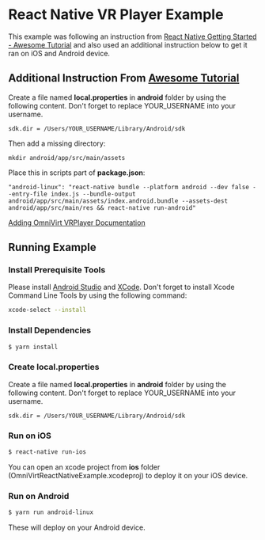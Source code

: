 # React Native VR Player Example
This example was following an instruction from [React Native Getting Started - Awesome Tutorial](https://facebook.github.io/react-native/docs/getting-started.html) and also used an additional instruction below to get it ran on iOS and Android device.

## Additional Instruction From [Awesome Tutorial](https://facebook.github.io/react-native/docs/getting-started.html)

Create a file named **local.properties** in **android** folder by using the following content. Don't forget to replace YOUR_USERNAME into your username.
```
sdk.dir = /Users/YOUR_USERNAME/Library/Android/sdk
```
Then add a missing directory:
```
mkdir android/app/src/main/assets
```
Place this in scripts part of **package.json**:
```
"android-linux": "react-native bundle --platform android --dev false --entry-file index.js --bundle-output android/app/src/main/assets/index.android.bundle --assets-dest android/app/src/main/res && react-native run-android"
```
[Adding OmniVirt VRPlayer Documentation](https://github.com/OmniVirt/OmniVirt-React-Native-SDK)

## Running Example
### Install Prerequisite Tools
Please install [Android Studio](https://developer.android.com/studio) and [XCode](https://itunes.apple.com/th/app/xcode/id497799835?mt=12). Don't forget to install Xcode Command Line Tools by using the following command:
```bash
xcode-select --install
```
### Install Dependencies
```bash
$ yarn install
```
### Create local.properties
Create a file named **local.properties** in **android** folder by using the following content. Don't forget to replace YOUR_USERNAME into your username.
```
sdk.dir = /Users/YOUR_USERNAME/Library/Android/sdk
```
### Run on iOS
```bash
$ react-native run-ios
```
You can open an xcode project from **ios** folder (OmniVirtReactNativeExample.xcodeproj) to deploy it on your iOS device.

### Run on Android
```bash
$ yarn run android-linux
```
These will deploy on your Android device.

